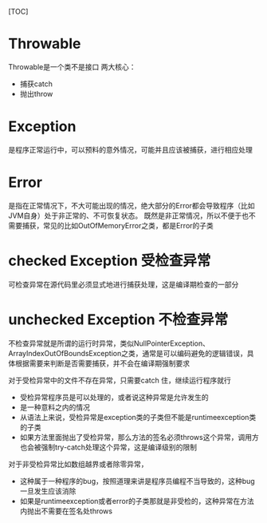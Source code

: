[TOC]

# Throwable
Throwable是一个类不是接口
两大核心：
+ 捕获catch
+ 抛出throw

# Exception
是程序正常运行中，可以预料的意外情况，可能并且应该被捕获，进行相应处理

# Error
是指在正常情况下，不大可能出现的情况，绝大部分的Error都会导致程序（比如JVM自身）处于非正常的、不可恢复状态。
既然是非正常情况，所以不便于也不需要捕获，常见的比如OutOfMemoryError之类，都是Error的子类

# checked Exception 受检查异常
可检查异常在源代码里必须显式地进行捕获处理，这是编译期检查的一部分

# unchecked Exception 不检查异常
不检查异常就是所谓的运行时异常，类似NullPointerException、ArrayIndexOutOfBoundsException之类，通常是可以编码避免的逻辑错误，具体根据需要来判断是否需要捕获，并不会在编译期强制要求


对于受检异常中的文件不存在异常，只需要catch 住，继续运行程序就行
+ 受检异常程序员是可以处理的，或者说这种异常是允许发生的
+ 是一种意料之内的情况
+ 从语法上来说，受检异常是exception类的子类但不能是runtimeexception类的子类
+ 如果方法里面抛出了受检异常，那么方法的签名必须throws这个异常，调用方也会被强制try-catch处理这个异常，这是编译级别的限制

对于非受检异常比如数组越界或者除零异常，
+ 这种属于一种程序的bug，按照道理来讲是程序员编程不当导致的，这种bug一旦发生应该消除
+ 如果是runtimeexception或者error的子类那就是非受检的，这种异常在方法内抛出不需要在签名处throws

